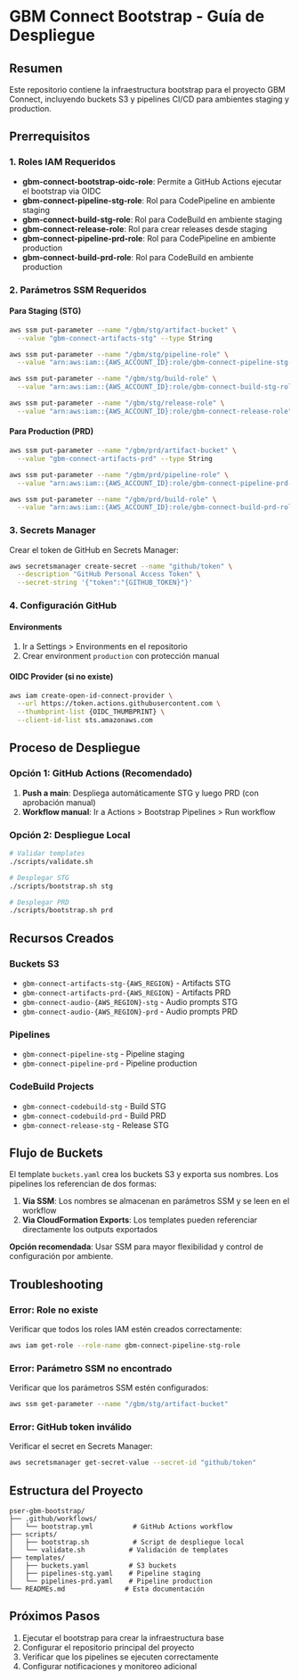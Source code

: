 # GBM Connect Bootstrap - Guía de Despliegue

## Resumen
Este repositorio contiene la infraestructura bootstrap para el proyecto GBM Connect, incluyendo buckets S3 y pipelines CI/CD para ambientes staging y production.

## Prerrequisitos

### 1. Roles IAM Requeridos

- **gbm-connect-bootstrap-oidc-role**: Permite a GitHub Actions ejecutar el bootstrap via OIDC
- **gbm-connect-pipeline-stg-role**: Rol para CodePipeline en ambiente staging
- **gbm-connect-build-stg-role**: Rol para CodeBuild en ambiente staging
- **gbm-connect-release-role**: Rol para crear releases desde staging
- **gbm-connect-pipeline-prd-role**: Rol para CodePipeline en ambiente production
- **gbm-connect-build-prd-role**: Rol para CodeBuild en ambiente production

### 2. Parámetros SSM Requeridos

#### Para Staging (STG)
```bash
aws ssm put-parameter --name "/gbm/stg/artifact-bucket" \
  --value "gbm-connect-artifacts-stg" --type String

aws ssm put-parameter --name "/gbm/stg/pipeline-role" \
  --value "arn:aws:iam::{AWS_ACCOUNT_ID}:role/gbm-connect-pipeline-stg-role" --type String

aws ssm put-parameter --name "/gbm/stg/build-role" \
  --value "arn:aws:iam::{AWS_ACCOUNT_ID}:role/gbm-connect-build-stg-role" --type String

aws ssm put-parameter --name "/gbm/stg/release-role" \
  --value "arn:aws:iam::{AWS_ACCOUNT_ID}:role/gbm-connect-release-role" --type String
```

#### Para Production (PRD)
```bash
aws ssm put-parameter --name "/gbm/prd/artifact-bucket" \
  --value "gbm-connect-artifacts-prd" --type String

aws ssm put-parameter --name "/gbm/prd/pipeline-role" \
  --value "arn:aws:iam::{AWS_ACCOUNT_ID}:role/gbm-connect-pipeline-prd-role" --type String

aws ssm put-parameter --name "/gbm/prd/build-role" \
  --value "arn:aws:iam::{AWS_ACCOUNT_ID}:role/gbm-connect-build-prd-role" --type String
```

### 3. Secrets Manager

Crear el token de GitHub en Secrets Manager:
```bash
aws secretsmanager create-secret --name "github/token" \
  --description "GitHub Personal Access Token" \
  --secret-string '{"token":"{GITHUB_TOKEN}"}'
```

### 4. Configuración GitHub

#### Environments
1. Ir a Settings > Environments en el repositorio
2. Crear environment `production` con protección manual

#### OIDC Provider (si no existe)
```bash
aws iam create-open-id-connect-provider \
  --url https://token.actions.githubusercontent.com \
  --thumbprint-list {OIDC_THUMBPRINT} \
  --client-id-list sts.amazonaws.com
```

## Proceso de Despliegue

### Opción 1: GitHub Actions (Recomendado)

1. **Push a main**: Despliega automáticamente STG y luego PRD (con aprobación manual)
2. **Workflow manual**: Ir a Actions > Bootstrap Pipelines > Run workflow

### Opción 2: Despliegue Local

```bash
# Validar templates
./scripts/validate.sh

# Desplegar STG
./scripts/bootstrap.sh stg

# Desplegar PRD
./scripts/bootstrap.sh prd
```

## Recursos Creados

### Buckets S3
- `gbm-connect-artifacts-stg-{AWS_REGION}` - Artifacts STG
- `gbm-connect-artifacts-prd-{AWS_REGION}` - Artifacts PRD
- `gbm-connect-audio-{AWS_REGION}-stg` - Audio prompts STG
- `gbm-connect-audio-{AWS_REGION}-prd` - Audio prompts PRD

### Pipelines
- `gbm-connect-pipeline-stg` - Pipeline staging
- `gbm-connect-pipeline-prd` - Pipeline production

### CodeBuild Projects
- `gbm-connect-codebuild-stg` - Build STG
- `gbm-connect-codebuild-prd` - Build PRD
- `gbm-connect-release-stg` - Release STG

## Flujo de Buckets

El template `buckets.yaml` crea los buckets S3 y exporta sus nombres. Los pipelines los referencian de dos formas:

1. **Via SSM**: Los nombres se almacenan en parámetros SSM y se leen en el workflow
2. **Via CloudFormation Exports**: Los templates pueden referenciar directamente los outputs exportados

**Opción recomendada**: Usar SSM para mayor flexibilidad y control de configuración por ambiente.

## Troubleshooting

### Error: Role no existe
Verificar que todos los roles IAM estén creados correctamente:
```bash
aws iam get-role --role-name gbm-connect-pipeline-stg-role
```

### Error: Parámetro SSM no encontrado
Verificar que los parámetros SSM estén configurados:
```bash
aws ssm get-parameter --name "/gbm/stg/artifact-bucket"
```

### Error: GitHub token inválido
Verificar el secret en Secrets Manager:
```bash
aws secretsmanager get-secret-value --secret-id "github/token"
```

## Estructura del Proyecto

```
pser-gbm-bootstrap/
├── .github/workflows/
│   └── bootstrap.yml          # GitHub Actions workflow
├── scripts/
│   ├── bootstrap.sh           # Script de despliegue local
│   └── validate.sh           # Validación de templates
├── templates/
│   ├── buckets.yaml          # S3 buckets
│   ├── pipelines-stg.yaml    # Pipeline staging
│   └── pipelines-prd.yaml    # Pipeline production
└── READMEs.md               # Esta documentación
```

## Próximos Pasos

1. Ejecutar el bootstrap para crear la infraestructura base
2. Configurar el repositorio principal del proyecto
3. Verificar que los pipelines se ejecuten correctamente
4. Configurar notificaciones y monitoreo adicional